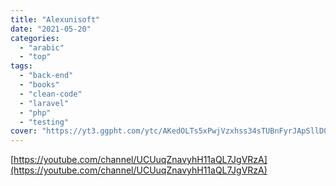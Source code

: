 ```yaml
---
title: "Alexunisoft"
date: "2021-05-20"
categories:
  - "arabic"
  - "top"
tags:
  - "back-end"
  - "books"
  - "clean-code"
  - "laravel"
  - "php"
  - "testing"
cover: "https://yt3.ggpht.com/ytc/AKedOLTs5xPwjVzxhss34sTUBnFyrJApSllD0pa3oQaOhw=s88-c-k-c0x00ffffff-no-rj"
---
```


[https://youtube.com/channel/UCUuqZnavyhH11aQL7JgVRzA](https://youtube.com/channel/UCUuqZnavyhH11aQL7JgVRzA)
